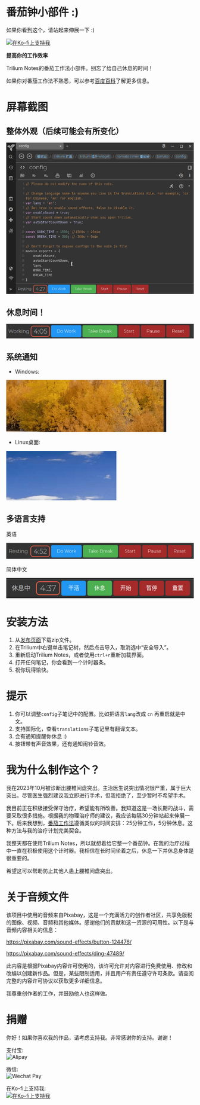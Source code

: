 # 番茄钟小部件 :)

如果你看到这个，请站起来伸展一下 :)

[![在Ko-fi上支持我](https://ko-fi.com/img/githubbutton_sm.svg)](https://ko-fi.com/nriver)

**提高你的工作效率**

Trilium Notes的番茄工作法小部件。别忘了给自己休息的时间！

如果你对番茄工作法不熟悉，可以参考[百度百科](https://baike.baidu.com/item/番茄工作法/6353502)了解更多信息。

# 屏幕截图

## 整体外观（后续可能会有所变化）

![整体外观](docs/at%20a%20glance.gif)

## 休息时间！

![休息](docs/take%20a%20break.gif)

## 系统通知

* Windows:

![Windows](docs/notification%20windows.gif)

* Linux桌面:

![Linux](docs/notification%20linux.gif)

## 多语言支持

英语

![英文](docs/ui%20english.png)

简体中文

![中文](docs/ui%20chinese.png)

# 安装方法

1. 从[发布页面](https://github.com/Nriver/tomato-timer-widget/releases)下载zip文件。
2. 在Trilium中右键单击笔记树，然后点击导入，取消选中“安全导入”。
3. 重新启动Trilium Notes，或者使用`ctrl+r`重新加载界面。
4. 打开任何笔记，你会看到一个计时器条。
5. 祝你玩得愉快。

# 提示

1. 你可以调整`config`子笔记中的配置。比如把语言`lang`改成 `cn` 再重启就是中文。
2. 支持国际化，查看`translations`子笔记里有翻译文本。
3. 会有通知提醒你休息 :)
4. 按钮带有声音效果，还有通知闹铃音效。

# 我为什么制作这个？

我在2023年10月被诊断出腰椎间盘突出。主治医生说突出情况很严重，属于巨大突出。尽管医生强烈建议我立即进行手术，但我拒绝了，至少暂时不希望手术。

我目前正在积极接受保守治疗，希望能有所改善。我知道这是一场长期的战斗，需要采取很多措施。根据我的物理治疗师的建议，我应该每隔30分钟站起来伸展一下。后来我想到，[番茄工作法](https://en.wikipedia.org/wiki/Pomodoro_Technique)遵循类似的时间安排：25分钟工作，5分钟休息。这种方法与我的治疗计划完美契合。

我整天都在使用Trilium Notes，所以就想着给它整一个番茄钟。在我的治疗过程中一直在积极使用这个计时器。我相信在长时间坐着之后，休息一下并休息身体是很重要的。

希望这可以帮助防止其他人患上腰椎间盘突出。

# 关于音频文件

该项目中使用的音频来自Pixabay，这是一个充满活力的创作者社区，共享免版税的图像、视频、音频和其他媒体。感谢他们的贡献和这一资源的可用性。以下是与音频内容相关的信息：

https://pixabay.com/sound-effects/button-124476/

https://pixabay.com/sound-effects/ding-47489/

此内容是根据Pixabay内容许可使用的，该许可允许对内容进行免费使用、修改和改编以创建新作品。但是，某些限制适用，并且用户有责任遵守许可条款。请查阅完整的内容许可协议以获取更多详细信息。

我尊重创作者的工作，并鼓励他人也这样做。

# 捐赠

你好！如果你喜欢我的作品，请考虑支持我。非常感谢你的支持。谢谢！

支付宝:  
![Alipay](https://github.com/Nriver/trilium-translation/raw/main/docs/alipay.png)

微信:  
![Wechat Pay](https://github.com/Nriver/trilium-translation/raw/main/docs/wechat_pay.png)

在Ko-fi上支持我:  
[![在Ko-fi上支持我](https://ko-fi.com/img/githubbutton_sm.svg)](https://ko-fi.com/nriver)
